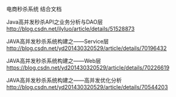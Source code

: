 电商秒杀系统  结合文档

Java高并发秒杀API之业务分析与DAO层
http://blog.csdn.net/ilyluo/article/details/51528873

JAVA高并发秒杀系统构建之——Service层
http://blog.csdn.net/yd201430320529/article/details/70196432

JAVA高并发秒杀系统构建之——Web层
https://blog.csdn.net/yd201430320529/article/details/70226619

JAVA高并发秒杀系统构建之——高并发优化分析
http://blog.csdn.net/yd201430320529/article/details/70544203